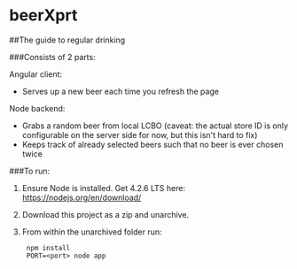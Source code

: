 # beerXprt
##The guide to regular drinking

###Consists of 2 parts:

Angular client:
- Serves up a new beer each time you refresh the page

Node backend:
- Grabs a random beer from local LCBO (caveat: the actual store ID is only configurable on the server side for now, but this isn't hard to fix)
- Keeps track of already selected beers such that no beer is ever chosen twice


###To run:

1. Ensure Node is installed. Get 4.2.6 LTS here: https://nodejs.org/en/download/
2. Download this project as a zip and unarchive.
3. From within the unarchived folder run:

	    npm install
	    PORT=<port> node app
